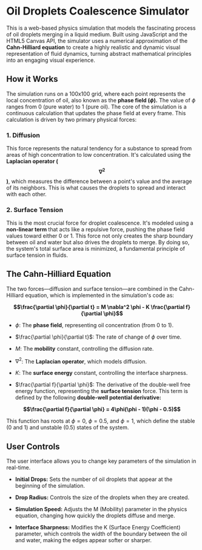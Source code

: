 # Oil Droplets Coalescence Simulator
This is a web-based physics simulation that models the fascinating process of oil droplets merging in a liquid medium. Built using JavaScript and the HTML5 Canvas API, the simulator uses a numerical approximation of the **Cahn-Hilliard equation** to create a highly realistic and dynamic visual representation of fluid dynamics, turning abstract mathematical principles into an engaging visual experience.

## How it Works
The simulation runs on a 100x100 grid, where each point represents the local concentration of oil, also known as the **phase field ($ϕ$).** The value of $ϕ$ ranges from 0 (pure water) to 1 (pure oil).
The core of the simulation is a continuous calculation that updates the phase field at every frame. This calculation is driven by two primary physical forces:

### 1. Diffusion
This force represents the natural tendency for a substance to spread from areas of high concentration to low concentration. It's calculated using the **Laplacian operator ($$∇^2$$)**, which measures the difference between a point's value and the average of its neighbors. This is what causes the droplets to spread and interact with each other.

### 2. Surface Tension
This is the most crucial force for droplet coalescence. It's modeled using a **non-linear term** that acts like a repulsive force, pushing the phase field values toward either 0 or 1. This force not only creates the sharp boundary between oil and water but also drives the droplets to merge. By doing so, the system's total surface area is minimized, a fundamental principle of surface tension in fluids.

## The Cahn-Hilliard Equation
The two forces—diffusion and surface tension—are combined in the Cahn-Hilliard equation, which is implemented in the simulation's code as:

**<p style="text-align: center;">$$\frac{\partial \phi}{\partial t} = M \nabla^2 \phi - K \frac{\partial f}{\partial \phi}$$</p>**


- $\phi$: The **phase field**, representing oil concentration (from 0 to 1).

- $\frac{\partial \phi}{\partial t}$: The rate of change of $\phi$ over time.

- $M$: The **mobility** constant, controlling the diffusion rate.

- $\nabla^2$: The **Laplacian operator**, which models diffusion.

- $K$: The **surface energy** constant, controlling the interface sharpness.

- $\frac{\partial f}{\partial \phi}$: The derivative of the double-well free energy function, representing the **surface tension** force. This term is defined by the following **double-well potential derivative:**

**<p style="text-align: center;">$$\frac{\partial f}{\partial \phi} = 4\phi(\phi - 1)(\phi - 0.5)$$</p>**

This function has roots at $\phi = 0$, $\phi = 0.5$, and $\phi = 1$, which define the stable (0 and 1) and unstable (0.5) states of the system.  

## User Controls
The user interface allows you to change key parameters of the simulation in real-time.

- **Initial Drops:** Sets the number of oil droplets that appear at the beginning of the simulation.

- **Drop Radius:** Controls the size of the droplets when they are created.

- **Simulation Speed:** Adjusts the M (Mobility) parameter in the physics equation, changing how quickly the droplets diffuse and merge.

- **Interface Sharpness:** Modifies the K (Surface Energy Coefficient) parameter, which controls the width of the boundary between the oil and water, making the edges appear softer or sharper.

